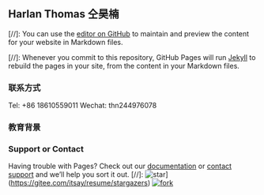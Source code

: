 ## Harlan Thomas 仝昊楠

[//]:   You can use the [editor on GitHub](https://github.com/HarlanThomas/HarlanThomas.github.io/edit/master/index.md) to maintain and preview the content for your website in Markdown files.

[//]:    Whenever you commit to this repository, GitHub Pages will run [Jekyll](https://jekyllrb.com/) to rebuild the pages in your site, from the content in your Markdown files.

### 联系方式
Tel: +86 18610559011
Wechat: thn244976078

### 教育背景



### Support or Contact

Having trouble with Pages? Check out our [documentation](https://help.github.com/categories/github-pages-basics/) or [contact support](https://github.com/contact) and we’ll help you sort it out.
[//]:  ![star](https://gitee.com/itsay/resume/badge/star.svg?theme=white)](https://gitee.com/itsay/resume/stargazers)    [![fork](https://gitee.com/itsay/resume/badge/fork.svg?theme=white)](https://gitee.com/itsay/resume/members)
